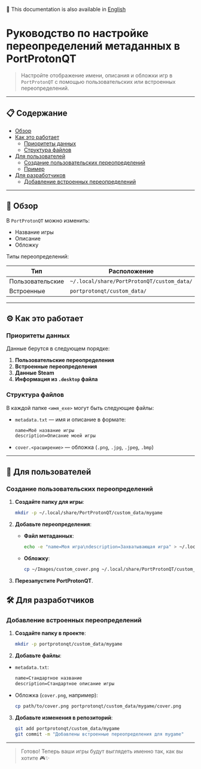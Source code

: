 📘 This documentation is also available in [English](README.md)

# Руководство по настройке переопределений метаданных в PortProtonQT

> Настройте отображение имени, описания и обложки игр в `PortProtonQT` с помощью пользовательских или встроенных переопределений.

---

## 📋 Содержание
- [Обзор](#обзор)
- [Как это работает](#как-это-работает)
  - [Приоритеты данных](#приоритеты-данных)
  - [Структура файлов](#структура-файлов)
- [Для пользователей](#для-пользователей)
  - [Создание пользовательских переопределений](#создание-пользовательских-переопределений)
  - [Пример](#пример)
- [Для разработчиков](#для-разработчиков)
  - [Добавление встроенных переопределений](#добавление-встроенных-переопределений)

---

## 📖 Обзор

В `PortProtonQT` можно изменить:

- Название игры
- Описание
- Обложку

Типы переопределений:

| Тип            | Расположение                                      | Приоритет |
|----------------|---------------------------------------------------|-----------|
| Пользовательские | `~/.local/share/PortProtonQT/custom_data/`        | Высший    |
| Встроенные      | `portprotonqt/custom_data/`                       | Ниже      |

---

## ⚙️ Как это работает

### Приоритеты данных

Данные берутся в следующем порядке:

1. **Пользовательские переопределения**
2. **Встроенные переопределения**
3. **Данные Steam**
4. **Информация из `.desktop` файла**

### Структура файлов

В каждой папке `<имя_exe>` могут быть следующие файлы:

- `metadata.txt` — имя и описание в формате:
  ```txt
  name=Моё название игры
  description=Описание моей игры
  ```
- `cover.<расширение>` — обложка (`.png`, `.jpg`, `.jpeg`, `.bmp`)

---

## 👤 Для пользователей

### Создание пользовательских переопределений

1. **Создайте папку для игры**:
   ```bash
   mkdir -p ~/.local/share/PortProtonQT/custom_data/mygame
   ```

2. **Добавьте переопределения**:
   - **Файл метаданных**:
     ```bash
     echo -e "name=Моя игра\ndescription=Захватывающая игра" > ~/.local/share/PortProtonQT/custom_data/mygame/metadata.txt
     ```
   - **Обложку**:
     ```bash
     cp ~/Images/custom_cover.png ~/.local/share/PortProtonQT/custom_data/mygame/cover.png
     ```

3. **Перезапустите PortProtonQT**.

## 🛠 Для разработчиков

### Добавление встроенных переопределений

1. **Создайте папку в проекте**:
   ```bash
   mkdir -p portprotonqt/custom_data/mygame
   ```

2. **Добавьте файлы**:

- `metadata.txt`:
  ```txt
  name=Стандартное название
  description=Стандартное описание игры
  ```

- Обложка (`cover.png`, например):
  ```bash
  cp path/to/cover.png portprotonqt/custom_data/mygame/cover.png
  ```

3. **Добавьте изменения в репозиторий**:
   ```bash
   git add portprotonqt/custom_data/mygame
   git commit -m "Добавлены встроенные переопределения для mygame"
   ```

---

> Готово! Теперь ваши игры будут выглядеть именно так, как вы хотите 🎮✨

